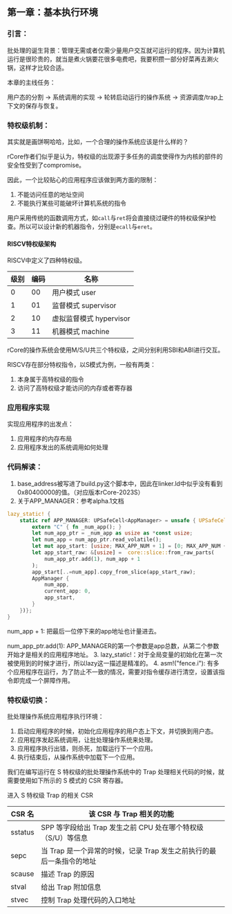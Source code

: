 ## 第一章：基本执行环境
### 引言：
批处理的诞生背景：管理无需或者仅需少量用户交互就可运行的程序。因为计算机运行是很珍贵的，就当是煮火锅要花很多电费吧，我要积攒一部分好菜再去涮火锅，这样才比较合适。

本章的主线任务：

用户态的分割 -> 系统调用的实现 -> 轮转启动运行的操作系统 -> 资源调度/trap上下文的保存与恢复。
### 特权级机制：
其实就是画饼啊哈哈，比如，一个合理的操作系统应该是什么样的？

rCore作者们似乎是认为，特权级的出现源于多任务的调度使得作为内核的部件的安全性受到了compromise。

因此，一个比较贴心的应用程序应该做到两方面的限制：
1. 不能访问任意的地址空间
2. 不能执行某些可能破坏计算机系统的指令

用户采用传统的函数调用方式，如`call`与`ret`将会直接绕过硬件的特权级保护检查。所以可以设计新的机器指令，分别是`ecall`与`eret`。

#### RISCV特权级架构
RISCV中定义了四种特权级。

| 级别 | 编码 | 名称 |
|  ----  | ----  | --- |
|  0 | 00 | 用户模式 user |
| 1 | 01 | 监督模式 supervisor|
| 2 | 10 | 虚拟监督模式 hypervisor|
| 3 | 11| 机器模式 machine|

rCore的操作系统会使用M/S/U共三个特权级，之间分别利用SBI和ABI进行交互。

RISCV存在部分特权指令，以S模式为例，一般有两类：
1. 本身属于高特权级的指令
2. 访问了高特权级才能访问的内存或者寄存器

### 应用程序实现
实现应用程序的出发点：
1. 应用程序的内存布局
2. 应用程序发出的系统调用如何处理

### 代码解读：
1. base_address被写进了build.py这个脚本中，因此在linker.ld中似乎没有看到0x80400000的值。（对应版本rCore-2023S）
2. 关于APP_MANAGER：参考alpha.1文档
```rust
lazy_static! {
    static ref APP_MANAGER: UPSafeCell<AppManager> = unsafe { UPSafeCell::new({
        extern "C" { fn _num_app(); }
        let num_app_ptr = _num_app as usize as *const usize;
        let num_app = num_app_ptr.read_volatile();
        let mut app_start: [usize; MAX_APP_NUM + 1] = [0; MAX_APP_NUM + 1];
        let app_start_raw: &[usize] =  core::slice::from_raw_parts(
            num_app_ptr.add(1), num_app + 1
        );
        app_start[..=num_app].copy_from_slice(app_start_raw);
        AppManager {
            num_app,
            current_app: 0,
            app_start,
        }
    })};
}
```
num_app + 1: 把最后一位停下来的app地址也计量进去。

num_app_ptr.add(1): APP_MANAGER的第一个参数是app总数，从第二个参数开始才是相关的应用程序地址。
3. lazy_static!：对于全局变量的初始化在第一次被使用到的时候才进行，所以lazy这一描述是精准的。
4. asm!("fence.i"): 有多个应用程序在运行，为了防止不一致的情况，需要对指令缓存进行清空，设置该指令即完成一个屏障作用。
### 特权级切换：
批处理操作系统应用程序执行环境：
1. 启动应用程序的时候，初始化应用程序的用户态上下文，并切换到用户态。
2. 应用程序发起系统调用，让批处理操作系统来处理。
3. 应用程序执行出错，则杀死，加载运行下一个应用。
4. 执行结束后，从操作系统中加载下一个应用。

我们在编写运行在 S 特权级的批处理操作系统中的 Trap 处理相关代码的时候，就需要使用如下所示的 S 模式的 CSR 寄存器。

进入 S 特权级 Trap 的相关 CSR

| CSR 名 | 该 CSR 与 Trap 相关的功能 |
| - | - |
| sstatus | SPP 等字段给出 Trap 发生之前 CPU 处在哪个特权级（S/U）等信息 |
| sepc | 当 Trap 是一个异常的时候，记录 Trap 发生之前执行的最后一条指令的地址 |
| scause | 描述 Trap 的原因 |
| stval | 给出 Trap 附加信息 |
| stvec | 控制 Trap 处理代码的入口地址|
